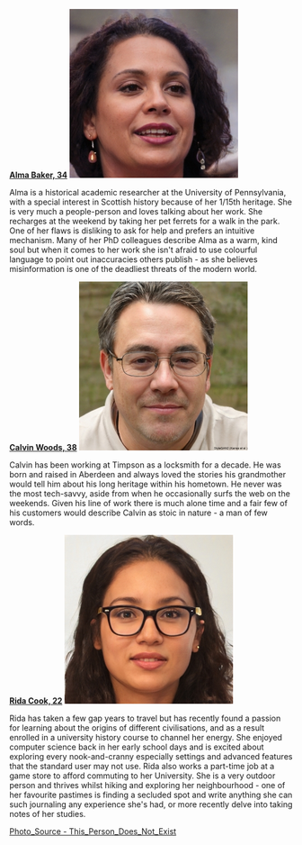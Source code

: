 <strong><ins>Alma Baker, 34</ins></strong>
![](Persona_3-thispersondoesnotexist.jpg)

Alma is a historical academic researcher at the University of Pennsylvania, with a special interest in Scottish history because of her 1/15th heritage. She is very much a people-person and loves talking about her work. She recharges at the weekend by taking her pet ferrets for a walk in the park. One of her flaws is disliking to ask for help and prefers an intuitive mechanism. Many of her PhD colleagues describe Alma as a warm, kind soul but when it comes to her work she isn't afraid to use colourful language to point out inaccuracies others publish - as she believes misinformation is one of the deadliest threats of the modern world.

<strong><ins>Calvin Woods, 38</ins></strong>
![](Persona_1-thispersondoesnotexist.jpg)

Calvin has been working at Timpson as a locksmith for a decade. He was born and raised in Aberdeen and always loved the stories his grandmother would tell him about his long heritage within his hometown. He never was the most tech-savvy, aside from when he occasionally surfs the web on the weekends. Given his line of work there is much alone time and a fair few of his customers would describe Calvin as stoic in nature - a man of few words.

<strong><ins>Rida Cook, 22</ins></strong>
![](Persona_2-thispersondoesnotexist.jpg)

Rida has taken a few gap years to travel but has recently found a passion for learning about the origins of different civilisations, and as a result enrolled in a university history course to channel her energy. She enjoyed computer science back in her early school days and is excited about exploring every nook-and-cranny especially settings and advanced features that the standard user may not use. Rida also works a part-time job at a game store to afford commuting to her University. She is a very outdoor person and thrives whilst hiking and exploring her neighbourhood - one of her favourite pastimes is finding a secluded spot and write anything she can such journaling any experience she's had, or more recently delve into taking notes of her studies.

[Photo_Source - This_Person_Does_Not_Exist](https://thispersondoesnotexist.com/)